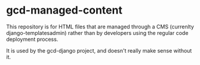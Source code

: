# gcd-managed-content

This repository is for HTML files that are managed through a CMS
(currenlty django-templatesadmin) rather than by developers using the regular
code deployment process.

It is used by the gcd-django project, and doesn't really make sense without it.
